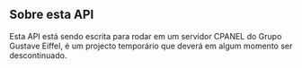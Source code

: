 

## Sobre esta API

Esta API está sendo escrita para rodar em um servidor CPANEL do Grupo Gustave Eiffel, é um projecto temporário que deverá em algum momento ser descontinuado.